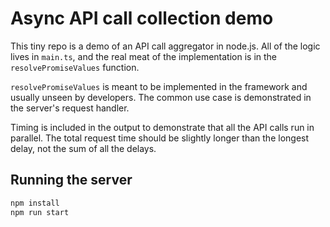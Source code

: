 # Async API call collection demo

This tiny repo is a demo of an API call aggregator in node.js. All of the logic lives in `main.ts`, and the real meat
of the implementation is in the `resolvePromiseValues` function.

`resolvePromiseValues` is meant to be implemented in the framework and usually unseen by developers. The common use
case is demonstrated in the server's request handler.

Timing is included in the output to demonstrate that all the API calls run in parallel. The total request time should be
slightly longer than the longest delay, not the sum of all the delays.

## Running the server

```bash
npm install
npm run start
```
